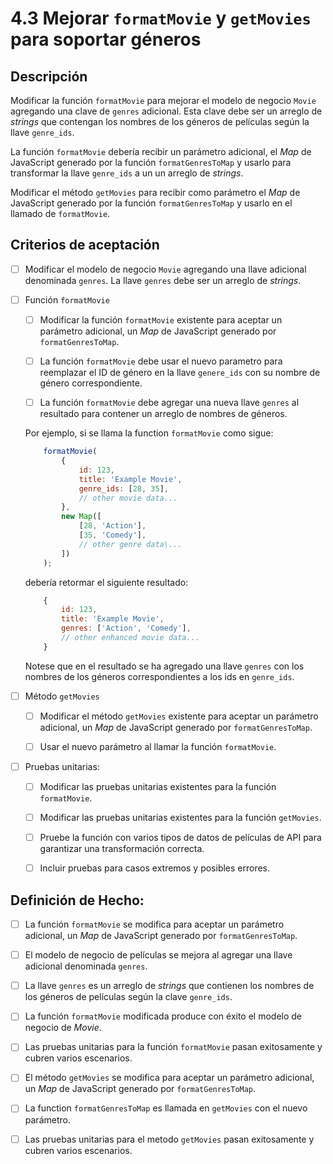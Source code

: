 # 4.3 Mejorar `formatMovie` y `getMovies` para soportar géneros

## Descripción

Modificar la función `formatMovie` para mejorar el modelo de negocio `Movie` agregando una clave de `genres` adicional. Esta clave debe ser un arreglo de _strings_ que contengan los nombres de los géneros de películas según la llave `genre_ids`.

La función `formatMovie`  debería recibir un parámetro adicional, el _Map_ de JavaScript generado por la función `formatGenresToMap` y usarlo para transformar la llave `genre_ids` a un un arreglo de _strings_.

Modificar el método `getMovies` para recibir como parámetro el _Map_ de JavaScript generado por la función `formatGenresToMap` y usarlo en el llamado de `formatMovie`.

## Criterios de aceptación

- [ ] Modificar el modelo de negocio `Movie` agregando una llave adicional denominada `genres`. La llave `genres` debe ser un arreglo de _strings_.

- [ ] Función `formatMovie`

    - [ ] Modificar la función `formatMovie` existente para aceptar un parámetro adicional, un _Map_ de JavaScript generado por `formatGenresToMap`.

    - [ ] La función `formatMovie` debe usar el nuevo parametro para reemplazar el ID de género en la llave `genere_ids` con su nombre de género correspondiente.
    
    - [ ] La función `formatMovie` debe agregar una nueva llave `genres` al resultado para contener un arreglo de nombres de géneros.
    
    Por ejemplo, si se llama la function `formatMovie` como sigue:

    ```js
        formatMovie(
            {
                id: 123,
                title: 'Example Movie',
                genre_ids: [28, 35],
                // other movie data...
            },
            new Map([
                [28, 'Action'],
                [35, 'Comedy'],
                // other genre data\...
            ])
        );
    ```

    debería retormar el siguiente resultado:

    ```js
        {
            id: 123,
            title: 'Example Movie',
            genres: ['Action', 'Comedy'],
            // other enhanced movie data...
        }
    ```

    Notese que en el resultado se ha agregado una llave `genres` con los nombres de los géneros correspondientes a los ids en `genre_ids`.

- [ ] Método `getMovies`

    - [ ] Modificar el método `getMovies` existente para aceptar un parámetro adicional, un _Map_ de JavaScript generado por `formatGenresToMap`.

    - [ ] Usar el nuevo parámetro al llamar la función `formatMovie`.

- [ ] Pruebas unitarias:

     - [ ] Modificar las pruebas unitarias existentes para la función `formatMovie`.

     - [ ] Modificar las pruebas unitarias existentes para la función `getMovies`.

     - [ ] Pruebe la función con varios tipos de datos de películas de API para garantizar una transformación correcta.

     - [ ] Incluir pruebas para casos extremos y posibles errores.

## Definición de Hecho:

- [ ] La función `formatMovie` se modifica para aceptar un parámetro adicional, un _Map_ de JavaScript generado por `formatGenresToMap`.

- [ ] El modelo de negocio de películas se mejora al agregar una llave adicional denominada `genres`.

- [ ] La llave `genres` es un arreglo de _strings_ que contienen los nombres de los géneros de películas según la clave `genre_ids`.

- [ ] La función `formatMovie` modificada produce con éxito el modelo de negocio de _Movie_.

- [ ] Las pruebas unitarias para la función `formatMovie` pasan exitosamente y cubren varios escenarios.

- [ ] El método `getMovies` se modifica para aceptar un parámetro adicional, un _Map_ de JavaScript generado por `formatGenresToMap`.

- [ ] La function `formatGenresToMap` es llamada en `getMovies` con el nuevo parámetro.

- [ ] Las pruebas unitarias para el metodo `getMovies` pasan exitosamente y cubren varios escenarios.
